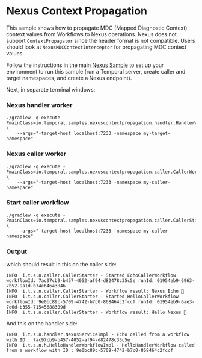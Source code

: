 # Nexus Context Propagation

This sample shows how to propagate MDC (Mapped Diagnostic Context) context values from Workflows to Nexus operations.
Nexus does not support `ContextPropagator` since the header format is not compatible. Users should look at `NexusMDCContextInterceptor` for propagating MDC context values.

Follow the instructions in the main [Nexus Sample](../nexus/README.MD) to set up your environment to run this sample
(run a Temporal server, create caller and target namespaces, and create a Nexus endpoint).

Next, in separate terminal windows:

### Nexus handler worker

```
./gradlew -q execute -PmainClass=io.temporal.samples.nexuscontextpropagation.handler.HandlerWorker \
    --args="-target-host localhost:7233 -namespace my-target-namespace"
```

### Nexus caller worker

```
./gradlew -q execute -PmainClass=io.temporal.samples.nexuscontextpropagation.caller.CallerWorker \
    --args="-target-host localhost:7233 -namespace my-caller-namespace"
```

### Start caller workflow

```
./gradlew -q execute -PmainClass=io.temporal.samples.nexuscontextpropagation.caller.CallerStarter \
    --args="-target-host localhost:7233 -namespace my-caller-namespace"
```

### Output

which should result in this on the caller side:
```
INFO  i.t.s.n.caller.CallerStarter - Started EchoCallerWorkflow workflowId: 7ac97cb9-b457-4052-af94-d82478c35c5e runId: 01954eb9-6963-7b52-9a1d-b74e64643846 
INFO  i.t.s.n.caller.CallerStarter - Workflow result: Nexus Echo 👋 
INFO  i.t.s.n.caller.CallerStarter - Started HelloCallerWorkflow workflowId: 9e0bc89c-5709-4742-b7c0-868464c2fccf runId: 01954eb9-6ae3-7d6d-b355-71545688309d 
INFO  i.t.s.n.caller.CallerStarter - Workflow result: Hello Nexus 👋 
```

And this on the handler side:
```
INFO  i.t.s.n.handler.NexusServiceImpl - Echo called from a workflow with ID : 7ac97cb9-b457-4052-af94-d82478c35c5e 
INFO  i.t.s.n.h.HelloHandlerWorkflowImpl - HelloHandlerWorkflow called from a workflow with ID : 9e0bc89c-5709-4742-b7c0-868464c2fccf 
```
